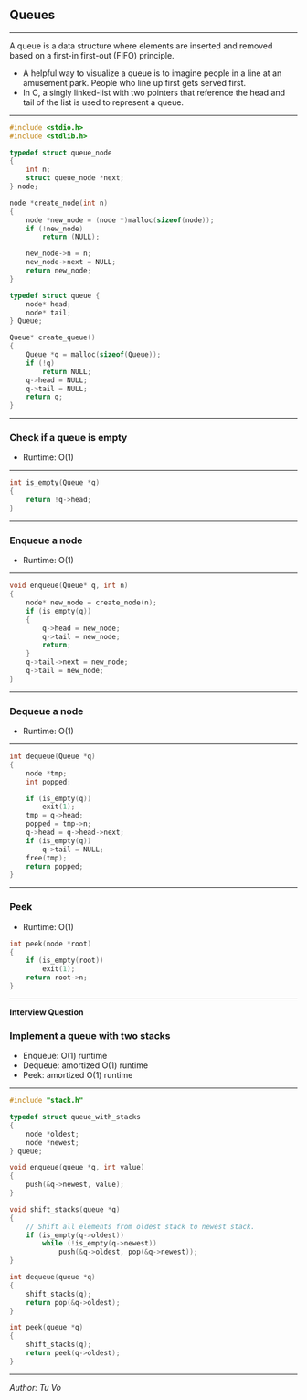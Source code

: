 ## Queues

---

A queue is a data structure where elements are inserted and removed based on a first-in first-out (FIFO) principle.

- A helpful way to visualize a queue is to imagine people in a line at an amusement park. People who line up first gets served first.
- In C, a singly linked-list with two pointers that reference the head and tail of the list is used to represent a queue.

---

```c
#include <stdio.h>
#include <stdlib.h>

typedef struct queue_node
{
    int n;
    struct queue_node *next;
} node;

node *create_node(int n)
{
    node *new_node = (node *)malloc(sizeof(node));
    if (!new_node)
        return (NULL);

    new_node->n = n;
    new_node->next = NULL;
    return new_node;
}

typedef struct queue {
    node* head;
    node* tail;
} Queue;

Queue* create_queue()
{
    Queue *q = malloc(sizeof(Queue));
    if (!q)
        return NULL;
    q->head = NULL;
    q->tail = NULL;
    return q;
}
```

---

### Check if a queue is empty

- Runtime: O(1)

---

```c
int is_empty(Queue *q)
{
    return !q->head;
}
```

---

### Enqueue a node

- Runtime: O(1)

---

```c
void enqueue(Queue* q, int n)
{
    node* new_node = create_node(n);
    if (is_empty(q))
    {
        q->head = new_node;
        q->tail = new_node;
        return;
    }
    q->tail->next = new_node;
    q->tail = new_node;
}
```

---

### Dequeue a node

- Runtime: O(1)

---

```c
int dequeue(Queue *q)
{
    node *tmp;
    int popped;

    if (is_empty(q))
        exit(1);
    tmp = q->head;
    popped = tmp->n;
    q->head = q->head->next;
    if (is_empty(q))
        q->tail = NULL;
    free(tmp);
    return popped;
}
```

---

### Peek

- Runtime: O(1)

```c
int peek(node *root)
{
    if (is_empty(root))
        exit(1);
    return root->n;
}
```

---

**Interview Question**

### Implement a queue with two stacks

- Enqueue: O(1) runtime
- Dequeue: amortized O(1) runtime
- Peek: amortized O(1) runtime

---

```c
#include "stack.h"

typedef struct queue_with_stacks
{
    node *oldest;
    node *newest;
} queue;

void enqueue(queue *q, int value)
{
    push(&q->newest, value);
}

void shift_stacks(queue *q)
{
    // Shift all elements from oldest stack to newest stack.
    if (is_empty(q->oldest))
        while (!is_empty(q->newest))
            push(&q->oldest, pop(&q->newest));
}

int dequeue(queue *q)
{
    shift_stacks(q);
    return pop(&q->oldest);
}

int peek(queue *q)
{
    shift_stacks(q);
    return peek(q->oldest);
}
```

---

_Author: Tu Vo_
